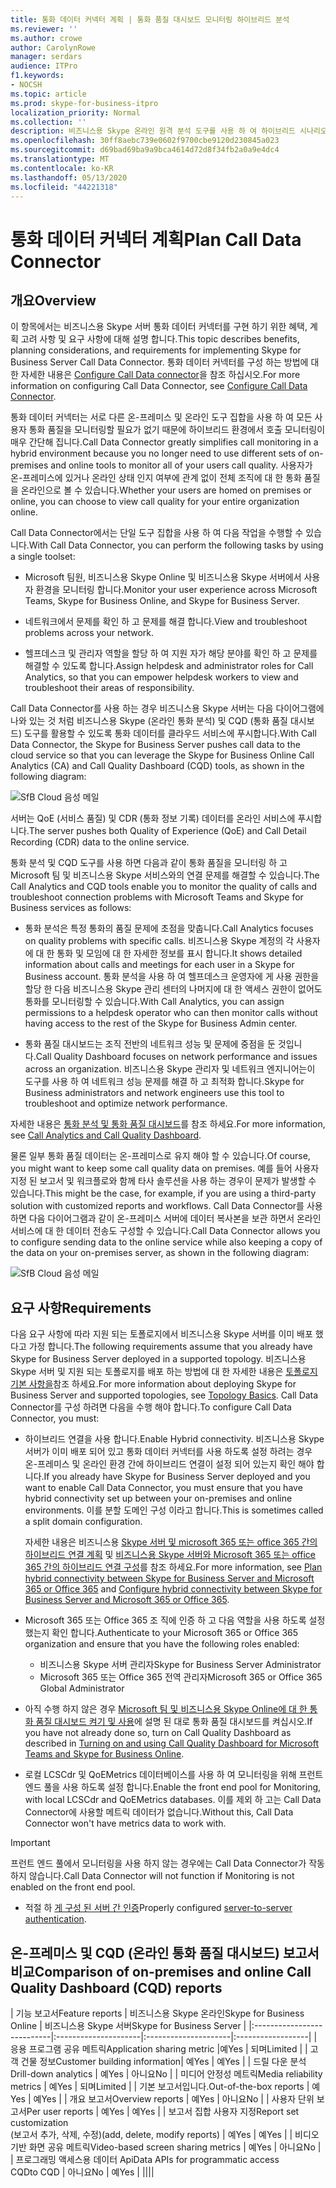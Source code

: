 ```yaml
---
title: 통화 데이터 커넥터 계획 | 통화 품질 대시보드 모니터링 하이브리드 분석
ms.reviewer: ''
ms.author: crowe
author: CarolynRowe
manager: serdars
audience: ITPro
f1.keywords:
- NOCSH
ms.topic: article
ms.prod: skype-for-business-itpro
localization_priority: Normal
ms.collection: ''
description: 비즈니스용 Skype 온라인 원격 분석 도구를 사용 하 여 하이브리드 시나리오에서 온-프레미스 구현을 모니터링 하는 방법에 대해 간략하게 설명 합니다.
ms.openlocfilehash: 30ff8aebc739e0602f9700cbe9120d230845a023
ms.sourcegitcommit: d69bad69ba9a9bca4614d72d8f34fb2a0a9e4dc4
ms.translationtype: MT
ms.contentlocale: ko-KR
ms.lasthandoff: 05/13/2020
ms.locfileid: "44221318"
---
```

# <a name="plan-call-data-connector"></a><span data-ttu-id="cc999-103">통화 데이터 커넥터 계획</span><span class="sxs-lookup"><span data-stu-id="cc999-103">Plan Call Data Connector</span></span>

## <a name="overview"></a><span data-ttu-id="cc999-104">개요</span><span class="sxs-lookup"><span data-stu-id="cc999-104">Overview</span></span>

<span data-ttu-id="cc999-105">이 항목에서는 비즈니스용 Skype 서버 통화 데이터 커넥터를 구현 하기 위한 혜택, 계획 고려 사항 및 요구 사항에 대해 설명 합니다.</span><span class="sxs-lookup"><span data-stu-id="cc999-105">This topic describes benefits, planning considerations, and requirements for implementing Skype for Business Server Call Data Connector.</span></span> <span data-ttu-id="cc999-106">통화 데이터 커넥터를 구성 하는 방법에 대 한 자세한 내용은 [Configure Call Data connector](configure-call-data-connector.md)을 참조 하십시오.</span><span class="sxs-lookup"><span data-stu-id="cc999-106">For more information on configuring Call Data Connector, see [Configure Call Data Connector](configure-call-data-connector.md).</span></span>


<span data-ttu-id="cc999-107">통화 데이터 커넥터는 서로 다른 온-프레미스 및 온라인 도구 집합을 사용 하 여 모든 사용자 통화 품질을 모니터링할 필요가 없기 때문에 하이브리드 환경에서 호출 모니터링이 매우 간단해 집니다.</span><span class="sxs-lookup"><span data-stu-id="cc999-107">Call Data Connector greatly simplifies call monitoring in a hybrid environment because you no longer need to use different sets of on-premises and online tools to monitor all of your users call quality.</span></span> <span data-ttu-id="cc999-108">사용자가 온-프레미스에 있거나 온라인 상태 인지 여부에 관계 없이 전체 조직에 대 한 통화 품질을 온라인으로 볼 수 있습니다.</span><span class="sxs-lookup"><span data-stu-id="cc999-108">Whether your users are homed on premises or online, you can choose to view call quality for your entire organization online.</span></span>

<span data-ttu-id="cc999-109">Call Data Connector에서는 단일 도구 집합을 사용 하 여 다음 작업을 수행할 수 있습니다.</span><span class="sxs-lookup"><span data-stu-id="cc999-109">With Call Data Connector, you can perform the following tasks by using a single toolset:</span></span>

- <span data-ttu-id="cc999-110">Microsoft 팀원, 비즈니스용 Skype Online 및 비즈니스용 Skype 서버에서 사용자 환경을 모니터링 합니다.</span><span class="sxs-lookup"><span data-stu-id="cc999-110">Monitor your user experience across Microsoft Teams, Skype for Business Online, and Skype for Business Server.</span></span>

- <span data-ttu-id="cc999-111">네트워크에서 문제를 확인 하 고 문제를 해결 합니다.</span><span class="sxs-lookup"><span data-stu-id="cc999-111">View and troubleshoot problems across your network.</span></span>

- <span data-ttu-id="cc999-112">헬프데스크 및 관리자 역할을 할당 하 여 지원 자가 해당 분야를 확인 하 고 문제를 해결할 수 있도록 합니다.</span><span class="sxs-lookup"><span data-stu-id="cc999-112">Assign helpdesk and administrator roles for Call Analytics, so that you can empower helpdesk workers to view and troubleshoot their areas of responsibility.</span></span>

<span data-ttu-id="cc999-113">Call Data Connector를 사용 하는 경우 비즈니스용 Skype 서버는 다음 다이어그램에 나와 있는 것 처럼 비즈니스용 Skype (온라인 통화 분석) 및 CQD (통화 품질 대시보드) 도구를 활용할 수 있도록 통화 데이터를 클라우드 서비스에 푸시합니다.</span><span class="sxs-lookup"><span data-stu-id="cc999-113">With Call Data Connector, the Skype for Business Server pushes call data to the cloud service so that you can leverage the Skype for Business Online Call Analytics (CA) and Call Quality Dashboard (CQD) tools, as shown in the following diagram:</span></span>

![SfB Cloud 음성 메일](../../sfbserver2019/media/call-data-connector-plan-1.png)

<span data-ttu-id="cc999-115">서버는 QoE (서비스 품질) 및 CDR (통화 정보 기록) 데이터를 온라인 서비스에 푸시합니다.</span><span class="sxs-lookup"><span data-stu-id="cc999-115">The server pushes both Quality of Experience (QoE) and Call Detail Recording (CDR) data to the online service.</span></span>

<span data-ttu-id="cc999-116">통화 분석 및 CQD 도구를 사용 하면 다음과 같이 통화 품질을 모니터링 하 고 Microsoft 팀 및 비즈니스용 Skype 서비스와의 연결 문제를 해결할 수 있습니다.</span><span class="sxs-lookup"><span data-stu-id="cc999-116">The Call Analytics and CQD tools enable you to monitor the quality of calls and troubleshoot connection problems with Microsoft Teams and Skype for Business services as follows:</span></span>

- <span data-ttu-id="cc999-117">통화 분석은 특정 통화의 품질 문제에 초점을 맞춥니다.</span><span class="sxs-lookup"><span data-stu-id="cc999-117">Call Analytics focuses on quality problems with specific calls.</span></span> <span data-ttu-id="cc999-118">비즈니스용 Skype 계정의 각 사용자에 대 한 통화 및 모임에 대 한 자세한 정보를 표시 합니다.</span><span class="sxs-lookup"><span data-stu-id="cc999-118">It shows detailed information about calls and meetings for each user in a Skype for Business account.</span></span>  <span data-ttu-id="cc999-119">통화 분석을 사용 하 여 헬프데스크 운영자에 게 사용 권한을 할당 한 다음 비즈니스용 Skype 관리 센터의 나머지에 대 한 액세스 권한이 없어도 통화를 모니터링할 수 있습니다.</span><span class="sxs-lookup"><span data-stu-id="cc999-119">With Call Analytics, you can assign permissions to a helpdesk operator who can then monitor calls without having access to the rest of the Skype for Business Admin center.</span></span>

- <span data-ttu-id="cc999-120">통화 품질 대시보드는 조직 전반의 네트워크 성능 및 문제에 중점을 둔 것입니다.</span><span class="sxs-lookup"><span data-stu-id="cc999-120">Call Quality Dashboard focuses on network performance and issues across an organization.</span></span> <span data-ttu-id="cc999-121">비즈니스용 Skype 관리자 및 네트워크 엔지니어는이 도구를 사용 하 여 네트워크 성능 문제를 해결 하 고 최적화 합니다.</span><span class="sxs-lookup"><span data-stu-id="cc999-121">Skype for Business administrators and network engineers use this tool to troubleshoot and optimize network performance.</span></span>

<span data-ttu-id="cc999-122">자세한 내용은 [통화 분석 및 통화 품질 대시보드](https://docs.microsoft.com/SkypeForBusiness/using-call-quality-in-your-organization/difference-between-call-analytics-and-call-quality-dashboard)를 참조 하세요.</span><span class="sxs-lookup"><span data-stu-id="cc999-122">For more information, see [Call Analytics and Call Quality Dashboard](https://docs.microsoft.com/SkypeForBusiness/using-call-quality-in-your-organization/difference-between-call-analytics-and-call-quality-dashboard).</span></span>

<span data-ttu-id="cc999-123">물론 일부 통화 품질 데이터는 온-프레미스로 유지 해야 할 수 있습니다.</span><span class="sxs-lookup"><span data-stu-id="cc999-123">Of course, you might want to keep some call quality data on premises.</span></span> <span data-ttu-id="cc999-124">예를 들어 사용자 지정 된 보고서 및 워크플로와 함께 타사 솔루션을 사용 하는 경우이 문제가 발생할 수 있습니다.</span><span class="sxs-lookup"><span data-stu-id="cc999-124">This might be the case, for example, if you are using a third-party solution with customized reports and workflows.</span></span>  <span data-ttu-id="cc999-125">Call Data Connector를 사용 하면 다음 다이어그램과 같이 온-프레미스 서버에 데이터 복사본을 보관 하면서 온라인 서비스에 대 한 데이터 전송도 구성할 수 있습니다.</span><span class="sxs-lookup"><span data-stu-id="cc999-125">Call Data Connector allows you to configure sending data to the online service while also keeping a copy of the data on your on-premises server, as shown in the following diagram:</span></span>

![SfB Cloud 음성 메일](../../sfbserver2019/media/call-data-connector-plan-2.png)

## <a name="requirements"></a><span data-ttu-id="cc999-127">요구 사항</span><span class="sxs-lookup"><span data-stu-id="cc999-127">Requirements</span></span>

<span data-ttu-id="cc999-128">다음 요구 사항에 따라 지원 되는 토폴로지에서 비즈니스용 Skype 서버를 이미 배포 했다고 가정 합니다.</span><span class="sxs-lookup"><span data-stu-id="cc999-128">The following requirements assume that you already have Skype for Business Server deployed in a supported topology.</span></span>  <span data-ttu-id="cc999-129">비즈니스용 Skype 서버 및 지원 되는 토폴로지를 배포 하는 방법에 대 한 자세한 내용은 [토폴로지 기본 사항을](https://docs.microsoft.com/SkypeForBusiness/plan-your-deployment/topology-basics/topology-basics)참조 하세요.</span><span class="sxs-lookup"><span data-stu-id="cc999-129">For more information about deploying Skype for Business Server and supported topologies, see [Topology Basics](https://docs.microsoft.com/SkypeForBusiness/plan-your-deployment/topology-basics/topology-basics).</span></span> <span data-ttu-id="cc999-130">Call Data Connector를 구성 하려면 다음을 수행 해야 합니다.</span><span class="sxs-lookup"><span data-stu-id="cc999-130">To configure Call Data Connector, you must:</span></span>

- <span data-ttu-id="cc999-131">하이브리드 연결을 사용 합니다.</span><span class="sxs-lookup"><span data-stu-id="cc999-131">Enable Hybrid connectivity.</span></span> <span data-ttu-id="cc999-132">비즈니스용 Skype 서버가 이미 배포 되어 있고 통화 데이터 커넥터를 사용 하도록 설정 하려는 경우 온-프레미스 및 온라인 환경 간에 하이브리드 연결이 설정 되어 있는지 확인 해야 합니다.</span><span class="sxs-lookup"><span data-stu-id="cc999-132">If you already have Skype for Business Server deployed and you want to enable Call Data Connector, you must ensure that you have hybrid connectivity set up between your on-premises and online environments.</span></span> <span data-ttu-id="cc999-133">이를 분할 도메인 구성 이라고 합니다.</span><span class="sxs-lookup"><span data-stu-id="cc999-133">This is sometimes called a split domain configuration.</span></span>

   <span data-ttu-id="cc999-134">자세한 내용은 비즈니스용 [Skype 서버 및 microsoft 365 또는 office 365 간의 하이브리드 연결 계획](plan-hybrid-connectivity.md) 및 [비즈니스용 Skype 서버와 Microsoft 365 또는 office 365 간의 하이브리드 연결 구성](configure-hybrid-connectivity.md)를 참조 하세요.</span><span class="sxs-lookup"><span data-stu-id="cc999-134">For more information, see [Plan hybrid connectivity between Skype for Business Server and Microsoft 365 or Office 365](plan-hybrid-connectivity.md) and [Configure hybrid connectivity between Skype for Business Server and Microsoft 365 or Office 365](configure-hybrid-connectivity.md).</span></span>

- <span data-ttu-id="cc999-135">Microsoft 365 또는 Office 365 조 직에 인증 하 고 다음 역할을 사용 하도록 설정 했는지 확인 합니다.</span><span class="sxs-lookup"><span data-stu-id="cc999-135">Authenticate to your Microsoft 365 or Office 365 organization and ensure that you have the following roles enabled:</span></span>

  - <span data-ttu-id="cc999-136">비즈니스용 Skype 서버 관리자</span><span class="sxs-lookup"><span data-stu-id="cc999-136">Skype for Business Server Administrator</span></span>
  - <span data-ttu-id="cc999-137">Microsoft 365 또는 Office 365 전역 관리자</span><span class="sxs-lookup"><span data-stu-id="cc999-137">Microsoft 365 or Office 365 Global Administrator</span></span>

- <span data-ttu-id="cc999-138">아직 수행 하지 않은 경우 [Microsoft 팀 및 비즈니스용 Skype Online에 대 한 통화 품질 대시보드 켜기 및 사용](/microsoftteams/turning-on-and-using-call-quality-dashboard)에 설명 된 대로 통화 품질 대시보드를 켜십시오.</span><span class="sxs-lookup"><span data-stu-id="cc999-138">If you have not already done so, turn on Call Quality Dashboard as described in [Turning on and using Call Quality Dashboard for Microsoft Teams and Skype for Business Online](/microsoftteams/turning-on-and-using-call-quality-dashboard).</span></span>

- <span data-ttu-id="cc999-139">로컬 LCSCdr 및 QoEMetrics 데이터베이스를 사용 하 여 모니터링을 위해 프런트 엔드 풀을 사용 하도록 설정 합니다.</span><span class="sxs-lookup"><span data-stu-id="cc999-139">Enable the front end pool for Monitoring, with local LCSCdr and QoEMetrics databases.</span></span> <span data-ttu-id="cc999-140">이를 제외 하 고는 Call Data Connector에 사용할 메트릭 데이터가 없습니다.</span><span class="sxs-lookup"><span data-stu-id="cc999-140">Without this, Call Data Connector won't have metrics data to work with.</span></span>

> [!IMPORTANT]
> <span data-ttu-id="cc999-141">프런트 엔드 풀에서 모니터링을 사용 하지 않는 경우에는 Call Data Connector가 작동 하지 않습니다.</span><span class="sxs-lookup"><span data-stu-id="cc999-141">Call Data Connector will not function if Monitoring is not enabled on the front end pool.</span></span>

- <span data-ttu-id="cc999-142">적절 하 [게 구성 된 서버 간 인증](https://docs.microsoft.com/skypeforbusiness/manage/authentication/server-to-server-and-partner-applications)</span><span class="sxs-lookup"><span data-stu-id="cc999-142">Properly configured [server-to-server authentication](https://docs.microsoft.com/skypeforbusiness/manage/authentication/server-to-server-and-partner-applications).</span></span> 

## <a name="comparison-of-on-premises-and-online-call-quality-dashboard-cqd-reports"></a><span data-ttu-id="cc999-143">온-프레미스 및 CQD (온라인 통화 품질 대시보드) 보고서 비교</span><span class="sxs-lookup"><span data-stu-id="cc999-143">Comparison of on-premises and online Call Quality Dashboard (CQD) reports</span></span>

| <span data-ttu-id="cc999-144">기능 보고서</span><span class="sxs-lookup"><span data-stu-id="cc999-144">Feature reports</span></span> | <span data-ttu-id="cc999-145">비즈니스용 Skype 온라인</span><span class="sxs-lookup"><span data-stu-id="cc999-145">Skype for Business Online</span></span> | <span data-ttu-id="cc999-146">비즈니스용 Skype 서버</span><span class="sxs-lookup"><span data-stu-id="cc999-146">Skype for Business Server</span></span>   |
|:---------------------------|:---------------------|:---------------------|:------------------|
| <span data-ttu-id="cc999-147">응용 프로그램 공유 메트릭</span><span class="sxs-lookup"><span data-stu-id="cc999-147">Application sharing metric</span></span> |<span data-ttu-id="cc999-148">예</span><span class="sxs-lookup"><span data-stu-id="cc999-148">Yes</span></span> | <span data-ttu-id="cc999-149">되며</span><span class="sxs-lookup"><span data-stu-id="cc999-149">Limited</span></span> |
| <span data-ttu-id="cc999-150">고객 건물 정보</span><span class="sxs-lookup"><span data-stu-id="cc999-150">Customer building information</span></span>| <span data-ttu-id="cc999-151">예</span><span class="sxs-lookup"><span data-stu-id="cc999-151">Yes</span></span> | <span data-ttu-id="cc999-152">예</span><span class="sxs-lookup"><span data-stu-id="cc999-152">Yes</span></span> |
| <span data-ttu-id="cc999-153">드릴 다운 분석</span><span class="sxs-lookup"><span data-stu-id="cc999-153">Drill-down analytics</span></span> | <span data-ttu-id="cc999-154">예</span><span class="sxs-lookup"><span data-stu-id="cc999-154">Yes</span></span> | <span data-ttu-id="cc999-155">아니요</span><span class="sxs-lookup"><span data-stu-id="cc999-155">No</span></span> |
| <span data-ttu-id="cc999-156">미디어 안정성 메트릭</span><span class="sxs-lookup"><span data-stu-id="cc999-156">Media reliability metrics</span></span> | <span data-ttu-id="cc999-157">예</span><span class="sxs-lookup"><span data-stu-id="cc999-157">Yes</span></span> | <span data-ttu-id="cc999-158">되며</span><span class="sxs-lookup"><span data-stu-id="cc999-158">Limited</span></span> |
| <span data-ttu-id="cc999-159">기본 보고서입니다.</span><span class="sxs-lookup"><span data-stu-id="cc999-159">Out-of-the-box reports</span></span> | <span data-ttu-id="cc999-160">예</span><span class="sxs-lookup"><span data-stu-id="cc999-160">Yes</span></span> | <span data-ttu-id="cc999-161">예</span><span class="sxs-lookup"><span data-stu-id="cc999-161">Yes</span></span> |
| <span data-ttu-id="cc999-162">개요 보고서</span><span class="sxs-lookup"><span data-stu-id="cc999-162">Overview reports</span></span> | <span data-ttu-id="cc999-163">예</span><span class="sxs-lookup"><span data-stu-id="cc999-163">Yes</span></span> | <span data-ttu-id="cc999-164">아니요</span><span class="sxs-lookup"><span data-stu-id="cc999-164">No</span></span> |
| <span data-ttu-id="cc999-165">사용자 단위 보고서</span><span class="sxs-lookup"><span data-stu-id="cc999-165">Per user reports</span></span> | <span data-ttu-id="cc999-166">예</span><span class="sxs-lookup"><span data-stu-id="cc999-166">Yes</span></span> | <span data-ttu-id="cc999-167">예</span><span class="sxs-lookup"><span data-stu-id="cc999-167">Yes</span></span> |
| <span data-ttu-id="cc999-168">보고서 집합 사용자 지정</span><span class="sxs-lookup"><span data-stu-id="cc999-168">Report set customization</span></span> <br> <span data-ttu-id="cc999-169">(보고서 추가, 삭제, 수정)</span><span class="sxs-lookup"><span data-stu-id="cc999-169">(add, delete, modify reports)</span></span> | <span data-ttu-id="cc999-170">예</span><span class="sxs-lookup"><span data-stu-id="cc999-170">Yes</span></span> | <span data-ttu-id="cc999-171">예</span><span class="sxs-lookup"><span data-stu-id="cc999-171">Yes</span></span> |
| <span data-ttu-id="cc999-172">비디오 기반 화면 공유 메트릭</span><span class="sxs-lookup"><span data-stu-id="cc999-172">Video-based screen sharing metrics</span></span> | <span data-ttu-id="cc999-173">예</span><span class="sxs-lookup"><span data-stu-id="cc999-173">Yes</span></span> | <span data-ttu-id="cc999-174">아니요</span><span class="sxs-lookup"><span data-stu-id="cc999-174">No</span></span> |
| <span data-ttu-id="cc999-175">프로그래밍 액세스용 데이터 Api</span><span class="sxs-lookup"><span data-stu-id="cc999-175">Data APIs for programmatic access</span></span> <br> <span data-ttu-id="cc999-176">CQD</span><span class="sxs-lookup"><span data-stu-id="cc999-176">to CQD</span></span> | <span data-ttu-id="cc999-177">아니요</span><span class="sxs-lookup"><span data-stu-id="cc999-177">No</span></span> | <span data-ttu-id="cc999-178">예</span><span class="sxs-lookup"><span data-stu-id="cc999-178">Yes</span></span> |
||||
